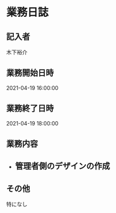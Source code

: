 # 業務日誌

## 記入者

木下裕介

## 業務開始日時

2021-04-19 16:00:00

## 業務終了日時

2021-04-19 18:00:00

## 業務内容

- 管理者側のデザインの作成
	- 

## その他

特になし
